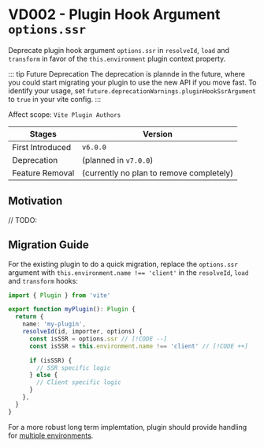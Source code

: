 # VD002 - Plugin Hook Argument `options.ssr`

Deprecate plugin hook argument `options.ssr` in `resolveId`, `load` and `transform` in favor of the `this.environment` plugin context property.

::: tip Future Deprecation
The deprecation is plannde in the future, where you could start migrating your plugin to use the new API if you move fast. To identify your usage, set `future.deprecationWarnings.pluginHookSsrArgument` to `true` in your vite config.
:::

Affect scope: `Vite Plugin Authors`

| Stages           | Version                                  |
| ---------------- | ---------------------------------------- |
| First Introduced | `v6.0.0`                                 |
| Deprecation      | (planned in `v7.0.0`)                    |
| Feature Removal  | (currently no plan to remove completely) |

## Motivation

// TODO:

## Migration Guide

For the existing plugin to do a quick migration, replace the `options.ssr` argument with `this.environment.name !== 'client'` in the `resolveId`, `load` and `transform` hooks:

```ts
import { Plugin } from 'vite'

export function myPlugin(): Plugin {
  return {
    name: 'my-plugin',
    resolveId(id, importer, options) {
      const isSSR = options.ssr // [!CODE --]
      const isSSR = this.environment.name !== 'client' // [!CODE ++]

      if (isSSR) {
        // SSR specific logic
      } else {
        // Client specific logic
      }
    },
  }
}
```

For a more robust long term implemtation, plugin should provide handling for [multiple environments](/guide/api-vite-environment.html#accessing-the-current-environment-in-hooks).
